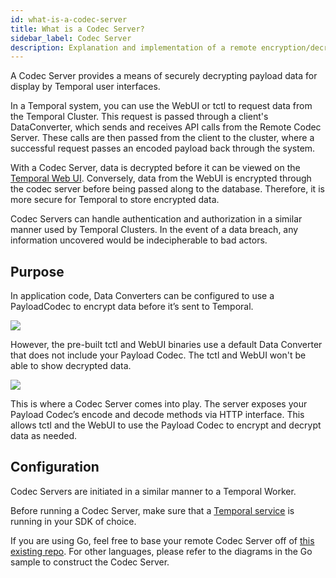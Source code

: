 ```yaml
---
id: what-is-a-codec-server
title: What is a Codec Server?
sidebar_label: Codec Server
description: Explanation and implementation of a remote encryption/decryption server.
---
```


A Codec Server provides a means of securely decrypting payload data for display by Temporal user interfaces.

In a Temporal system, you can use the WebUI or tctl to request data from the Temporal Cluster. This request is passed through a client's DataConverter, which sends and receives API calls from the Remote Codec Server. These calls are then passed from the client to the cluster, where a successful request passes an encoded payload back through the system.

With a Codec Server, data is decrypted before it can be viewed on the [Temporal Web UI](/concepts/what-is-the-temporal-web-ui/). Conversely, data from the WebUI is encrypted through the codec server before being passed along to the database. Therefore, it is more secure for Temporal to store encrypted data.

Codec Servers can handle authentication and authorization in a similar manner used by Temporal Clusters. In the event of a data breach, any information uncovered would be indecipherable to bad actors.

## Purpose

In application code, Data Converters can be configured to use a PayloadCodec to encrypt data before it’s sent to Temporal.

![](/static/img/remote-codec-server-problem)

However, the pre-built tctl and WebUI binaries use a default Data Converter that does not include your Payload Codec.
The tctl and WebUI won't be able to show decrypted data.

![](/static/img/remote-codec-server-solution)

This is where a Codec Server comes into play. The server exposes your Payload Codec’s encode and decode methods via HTTP interface. This allows tctl and the WebUI to use the Payload Codec to encrypt and decrypt data as needed.

## Configuration

Codec Servers are initiated in a similar manner to a Temporal Worker.

Before running a Codec Server, make sure that a [Temporal service](https://docs.temporal.io/application-development-guide/#run-a-dev-cluster) is running in your SDK of choice.

If you are using Go, feel free to base your remote Codec Server off of [this existing repo](https://github.com/temporalio/samples-go). For other languages, please refer to the diagrams in the Go sample to construct the Codec Server.
